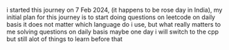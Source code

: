 i started this journey on 7 Feb 2024, (it happens to be rose day in India), my initial plan for this journey is to start doing questions on leetcode on daily basis it does not matter which language do i use, but what really matters to me solving questions on daily basis maybe one day i will switch to the cpp but still alot of things to learn before that
